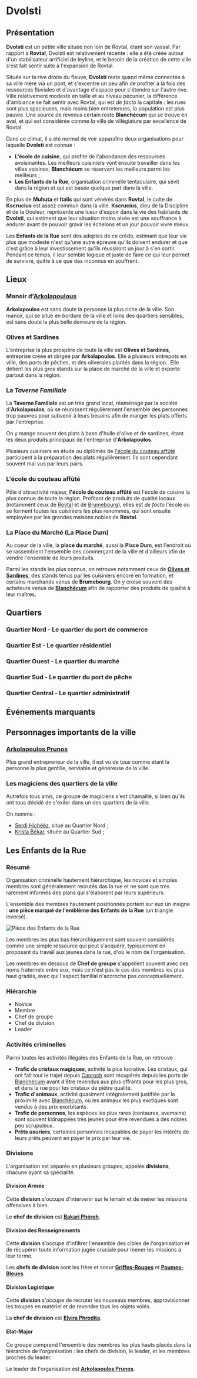 # Dvolsti

## Présentation
**Dvolsti** est un petite ville située non loin de Rovtal, étant son vassal. Par rapport à **Rovtal**, Dvolsti est relativement récente : elle a été créée autour d'un stabilisateur artificiel de leyline, et le besoin de la création de cette ville s'est fait sentir suite à l'expansion de Rovtal.

Située sur la rive droite du fleuve, **Dvolsti** reste quand même connectée à sa ville mère via un pont, et s'excentre un peu afin de profiter à la fois des ressources fluviales et d'avantage d'espace pour s'étendre sur l'autre rive. Ville relativement modeste en taille et au niveau pécunier, la différence d'ambiance se fait sentir avec Rovtal, qui est *de facto* la capitale : les rues sont plus spacieuses, mais moins bien entretenues, la population est plus pauvre. Une source de revenus certain reste **Blanchécum** qui se trouve en aval, et qui est considérée comme *la* ville de villégiature par excellence de Rovtal. 

Dans ce climat, il a été normal de voir apparaître deux organisations pour laquelle **Dvolsti** est connue : 
* **L'école de cuisine**, qui profite de l'abondance des ressources avoisinantes. Les meilleurs cuisiniers vont ensuite travailler dans les villes voisines, **Blanchécum** se réservant les meilleurs parmi les meilleurs ; 
* **Les Enfants de la Rue**, organisation criminelle tentaculaire, qui sévit dans la région et qui est basée quelque part dans la ville.

En plus de **Muhuta** et **Italis** qui sont vénérés dans **Rovtal**, le culte de **Kscrucius** est assez commun dans la ville. **Kscrucius**, dieu de la Discipline et de la Douleur, représente une lueur d'espoir dans la vie des habitants de **Dvolsti**, qui estiment que leur situation moins aisée est une souffrance à endurer avant de pouvoir gravir les échelons et un jour pouvoir vivre mieux.

Les **Enfants de la Rue** sont des adeptes de ce crédo, estimant que leur vie plus que modeste n'est qu'une autre épreuve qu'ils doivent endurer et que c'est grâce à leur investissement qu'ils réussiront un jour à s'en sortir. Pendant ce temps, il leur semble logique et juste de faire ce qui leur permet de survivre, quitte à ce que des inconnus en souffrent.

## Lieux 

### Manoir d'[Arkolapoulous](../PERSONNAGES/ENFANTS_DE_LA_RUE/Arkolapoulos_Prunos.md)
**Arkolapoulos** est sans doute la personne la plus riche de la ville. Son manoir, qui se situe en bordure de la ville et loins des quartiers sensibles, est sans doute la plus belle demeure de la région. 

### Olives et Sardines
L'entreprise la plus prospère de toute la ville est **Olives et Sardines**, entreprise créée et dirigée par **Arkolapoulos**. Elle a plusieurs entrepots en ville, des ports de pêches, et des oliveraies plantés dans la région.. Elle détient les plus gros stands sur la place de marché de la ville et exporte partout dans la région.

### La *Taverne Familiale*
La **Taverne Familiale** est un très grand local, réaménagé par la société d'**Arkolapoulos**, où se réunissent régulièrement l'ensemble des personnes trop pauvres pour subvenir à leurs besoins afin de manger les plats offerts par l'entreprise.

On y mange souvent des plats à base d'huile d'olive et de sardines, étant les deux produits principaux de l'entreprise d'**Arkolapoulos**.

Plusieurs cusiniers en étude ou diplômés de [l'école du couteau affûté](#lécole-du-couteau-affûté) participent à la préparation des plats régulièrement. Ils sont cependant souvent mal vus par leurs pairs.

### L'école du couteau affûté
Pôle d'attractivité majeur, **l'école du couteau affûté** est l'école de cuisine la plus connue de toute la région. Profitant de produits de qualité locaux (notamment ceux de [Rovtal](./Rovtal.md) et de [Brumebourg](./Brumebourg.md)), elles est *de facto* l'école où se forment toutes les cuisiniers les plus renommés, qui sont ensuite employées par les grandes maisons nobles de **Rovtal**.

### La Place du Marché (La Place Dum)
Au coeur de la ville, la **place du marché**, aussi la **Place Dum**, est l'endroit où se rassemblent l'ensemble des commerçant de la ville et d'ailleurs afin de vendre l'ensemble de leurs produits. 

Parmi les stands les plus connus, on retrouve notamment ceux de [**Olives et Sardines**](#olives-et-sardines), des stands tenus par les cuisiniers encore en formation, et certains marchands venus de **Brumebourg**. On y croise souvent des acheteurs venus de [**Blanchécum**](./Blanchécum.md) afin de rapporter des produits de qualité à leur maîtres.

## Quartiers

### Quartier Nord - Le quartier du port de commerce
### Quartier Est - Le quartier résidentiel
### Quartier Ouest - Le quartier du marché
### Quartier Sud - Le quartier du port de pêche
### Quartier Central - Le quartier administratif

## Événements marquants

## Personnages importants de la ville

### [Arkolapoulos Prunos](../PERSONNAGES/ENFANTS_DE_LA_RUE/Arkolapoulos_Prunos.md)
Plus grand entrepreneur de la ville, il est vu de tous comme étant la personne la plus gentille, serviable et généreuse de la ville.

### Les magiciens des quartiers de la ville
Autrefois tous amis, ce groupe de magiciens s'est chamaillé, si bien qu'ils ont tous décidé de s'exiler dans un des quartiers de la ville. 

On nomme : 
* [Serdj Hichééz](../PERSONNAGES/DVOLSTI/Serdj_Hichééz.md), situé au Quartier Nord ;
* [Krista Békar](../PERSONNAGES/DVOLSTI/Krista_Békar.md), située au Quartier Sud ;

## Les Enfants de la Rue 

### Résumé

Organisation criminelle hautement hiérarchique, les novices et simples membres sont généralement recrutés das la rue et ne sont que très rarement informés des plans qui s'élaborent par leurs supérieurs. 

L'ensemble des membres hautement positionnés portent sur eux un insigne : **une pièce marqué de l'emblème des Enfants de la Rue** (un triangle inversé).

![Pièce des Enfants de la Rue](../../_images/enfants_de_la_rue_coin.png)

Les membres les plus bas hiérarchiquement sont souvent considérés comme une simple ressource qui peut s'acquérir, typiquement en proposant du travail aux jeunes dans la rue, d'où le nom de l'organisation.

Les membres en dessous de **Chef de groupe** s'appellent souvent avec des noms fraternels entre eux, mais ce n'est pas le cas des membres les plus haut gradés, avec qui l'aspect familial n'accroche pas conceptuellement.

### Hiérarchie
* Novice 
* Membre
* Chef de groupe
* Chef de division 
* Leader

### Activités criminelles
Parmi toutes les activités illégales des Enfants de la Rue, on retrouve : 
* **Trafic de cristaux magiques**, activité la plus lucrative. Les cristaux, qui ont fait tout le trajet depuis [Caproch](./Caproch.md) sont récupérés depuis les ports de [Blanchécum](./Blanchécum.md) avant d'être revendus aux plus offrants pour les plus gros, et dans la rue pour les cristaux de piètre qualité.
* **Trafic d'animaux**, activité quasiment intégralement justifiée par la proximité avec [Blanchécum](./Blanchécum.md), où les animaux les plus exotiques sont vendus à des prix exorbitants.
* **Trafic de personnes**, les espèces les plus rares (centaures, avemains) sont souvent kidnappées très jeunes pour être revendues à des nobles peu scrupuleux.
* **Prêts usuriers**, certaines personnes incapables de payer les intérêts de leurs prêts peuvent en payer le prix par leur vie.

### Divisions
L'organisation est séparée en plusieurs groupes, appelés **divisions**, chacune ayant sa spécialité.

#### Division Armée
Cette **division** s'occupe d'intervenir sur le terrain et de mener les missions offensives à bien.

Le **chef de division** est [**Bakari Phéroh**](../PERSONNAGES/PNJ/EnfantsDeLaRue.md#bakari-phéroh---chef-de-division).

#### Division des Renseignements
Cette **division** s'occupe d'infiltrer l'ensemble des cibles de l'organisation et de récupérer toute information jugée cruciale pour mener les missions à leur terme.

Les **chefs de division** sont les frère et soeur [**Griffes-Rouges**](../PERSONNAGES/PNJ/EnfantsDeLaRue.md#griffes-rouges---cheffe-de-division) et [**Paumes-Bleues**](../PERSONNAGES/PNJ/EnfantsDeLaRue.md#paumes-bleues---chef-de-division).

#### Division Logistique 

Cette **division** s'occupe de recruter les nouveaux membres, approvisionner les troupes en matériel et de revendre tous les objets volés.

La **chef de division** est [**Elvira Phrodita**](../PERSONNAGES/PNJ/EnfantsDeLaRue.md#elvira-phrodita---cheffe-de-division).

#### Etat-Major 

Ce groupe comprend l'ensemble des membres les plus hauts placés dans la hiérarchie de l'organisation : les chefs de division, le leader, et les membres proches du leader.

Le leader de l'organisation est [**Arkolapoulos Prunos**](../PERSONNAGES/PNJ/EnfantsDeLaRue.md#arkolapoulos-prunos---leader).

